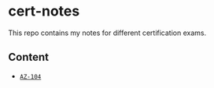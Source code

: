 # cert-notes

This repo contains my notes for different certification exams.

## Content

- [`AZ-104`](AZ-104/)
